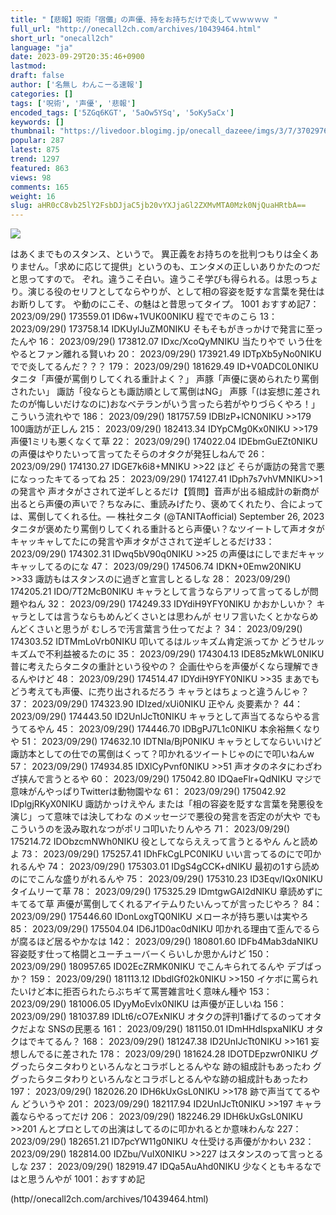 ```yaml
---
title: "【悲報】呪術「宿儺」の声優、持をお持ちだけで炎してｗｗｗｗｗ "
full_url: "http://onecall2ch.com/archives/10439464.html"
short_url: "onecall2ch"
language: "ja"
date: 2023-09-29T20:35:46+0900
lastmod: 
draft: false
author: ['名無し わんこーる速報']
categories: []
tags: ['呪術', '声優', '悲報']
encoded_tags: ['5ZGq6KGT', '5aOw5YSq', '5oKy5aCx']
keywords: []
thumbnail: "https://livedoor.blogimg.jp/onecall_dazeee/imgs/3/7/3702976c-s.jpg"
popular: 287
latest: 875
trend: 1297
featured: 863
views: 98
comments: 165
weight: 16
slug: aHR0cC8vb25lY2FsbDJjaC5jb20vYXJjaGl2ZXMvMTA0Mzk0NjQuaHRtbA==
---
```


![](https://livedoor.blogimg.jp/onecall_dazeee/imgs/3/7/3702976c-s.jpg)

はあくまでものスタンス、というで。 異正義をお持ちのを批判つもりは全くありません。「求めに応じて提供」というのも、エンタメの正しいありかたのつだと思ってすので。 ぞれ。違うこそ白い。違うこそ学びも得られる。は思っちょり。演じる役のセリフとしてならやりが、として相の容姿を貶すな言葉を発仕はお断りしてす。 や動のにこそ、の魅はと昔思ってタイプ。 1001 おすすめ記7： 2023/09/29() 173559.01 ID6w+1VUK00NIKU 程ででキのこら 13： 2023/09/29() 173758.14 IDKUylJuZM0NIKU そもそもがきっかけで発言に至ったんや 16： 2023/09/29() 173812.07 IDxc/XcoQyMNIKU 当たりやで いう仕をやるとファン離れる賢いわ 20： 2023/09/29() 173921.49 IDTpXb5yNo0NIKU でで炎してるんだ？？？ 179： 2023/09/29() 181629.49 ID+V0ADC0L0NIKU タニタ「声優が罵倒りしてくれる重計よく？」 声豚「声優に褒められたり罵倒されたい」 諏訪「役ならとも諏訪順として罵倒はNG」 声豚「(は妄想に差されたのが悔しいだけなのに)おなベテランがいう言ったら若がやりづらくやろ！」 こういう流れやで 186： 2023/09/29() 181757.59 IDBlzP+lCN0NIKU >>179 100諏訪が正しん 215： 2023/09/29() 182413.34 IDYpCMg0Kx0NIKU >>179 声優1ミリも悪くなくて草 22： 2023/09/29() 174022.04 IDEbmGuEZt0NIKU の声優はやりたいって言ってたそらのオタクが発狂しねんで 26： 2023/09/29() 174130.27 IDGE7k6i8+MNIKU >>22 ほど そらが諏訪の発言で悪になっったキてるってね 25： 2023/09/29() 174127.41 IDph7s7vhVMNIKU>>1の発言や 声オタがさされて逆ギしとるだけ【質問】音声が出る組成計の新商が出るとら声優の声いで？ちなみに、重読みげたり、褒めてくれたり、合によっては、罵倒してくれる仕。— 株社タニタ (@TANITAofficial) September 26, 2023 タニタが褒めたり罵倒りしてくれる重計るとら声優い？なツイートして声オタがキャッキャしてたにの発言や声オタがさされて逆ギしとるだけ33： 2023/09/29() 174302.31 IDwq5bV90q0NIKU >>25 の声優はにしでまだキャッキャッしてるのにな 47： 2023/09/29() 174506.74 IDKN+0Emw20NIKU >>33 諏訪もはスタンスのに過ぎと宣言しとるしな 28： 2023/09/29() 174205.21 IDO/7T2McB0NIKU キャラとして言うならアリって言ってるしが問題やねん 32： 2023/09/29() 174249.33 IDYdiH9YFY0NIKU かおかしいか？ キャラとしては言うならもめんどくさいとは思わんが セリフ言いたくとかならめんどくさいと思うが むしろで汚言葉言う仕ってだよ？ 34： 2023/09/29() 174303.52 IDTMmLoVrb0NIKU 叩いてるはルッキズム肯定派ってか どうせルッキズムで不利益被るたのに 35： 2023/09/29() 174304.13 IDE85zMkWL0NIKU 普に考えたらタニタの重計という役やの？ 企画仕やらを声優がくなら理解できるんやけど 48： 2023/09/29() 174514.47 IDYdiH9YFY0NIKU >>35 まあでもどう考えても声優、に売り出されるだろう キャラとはちょっと違うんじゃ？ 37： 2023/09/29() 174323.90 IDIzed/xUi0NIKU 正やん 炎要素か？ 44： 2023/09/29() 174443.50 ID2UnIJcTt0NIKU キャラとして声当てるならやる言うてるやん 45： 2023/09/29() 174446.70 IDBgPJ7L1c0NIKU 本余裕無くなりや 51： 2023/09/29() 174632.10 IDTNIa/BjP0NIKU キャラとしてならいいけど諏訪本としての仕での罵倒はくって？叩かれるツイートじゃのにで叩いねんw 57： 2023/09/29() 174934.85 IDXlCyPvnf0NIKU >>51 声オタのネタにわざわざ挟んで言うとるや 60： 2023/09/29() 175042.80 IDQaeFlr+QdNIKU マジで意味がんやっぱりTwitterは動物園やな 61： 2023/09/29() 175042.92 IDplgjRKyX0NIKU 諏訪かっけえやん または「相の容姿を貶すな言葉を発悪役を演じ」って意味では決してわな のメッセージで悪役の発言を否定のが大や でもこういうのを汲み取れなつがポリコ叩いたりんやろ 71： 2023/09/29() 175214.72 IDObzcmNWh0NIKU 役としてならええって言うとるやん んと読めよ 73： 2023/09/29() 175257.41 IDhFkCgLPC0NIKU いい言ってるのにで叩かれるんや 74： 2023/09/29() 175303.01 IDgS4gCCK+dNIKU 最初の1すら読めのにでこんな盛りがれるんや 75： 2023/09/29() 175310.23 ID3Eqv/IQx0NIKU タイムリーて草 78： 2023/09/29() 175325.29 IDmtgwGAI2dNIKU 章読めずにキてるて草 声優が罵倒してくれるアイテムりたいんってが言ったじやろ？ 84： 2023/09/29() 175446.60 IDonLoxgTQ0NIKU メローネが持ち悪いは実やろ 85： 2023/09/29() 175504.04 ID6J1D0ac0dNIKU 叩かれる理由て歪んでるらが腐るほど居るやかなは 142： 2023/09/29() 180801.60 IDFb4Mab3daNIKU 容姿貶す仕って格闘とユーチューバーくらいしか思かんけど 150： 2023/09/29() 180957.65 ID02EcZRMK0NIKU でこんキられてるんや デブばっか？ 159： 2023/09/29() 181113.12 IDbdlGf02k0NIKU >>150 イケボに罵られたいけど本に拒否られたらぶちギて罵詈雑言吐く意味ん種や 153： 2023/09/29() 181006.05 IDyyMoEvlx0NIKU は声優が正しいね 156： 2023/09/29() 181037.89 IDLt6/cO7ExNIKU オタクの評判1番げてるのってオタクだよな SNSの民悪る 161： 2023/09/29() 181150.01 IDmHHdIspxaNIKU オタクはでキてるん？ 168： 2023/09/29() 181247.38 ID2UnIJcTt0NIKU >>161 妄想しんでるに差された 178： 2023/09/29() 181624.28 IDOTDEpzwr0NIKU ググったらタニタわりといろんなとコラボしとるんやな 跡の組成計もあったわ ググったらタニタわりといろんなとコラボしとるんやな跡の組成計もあったわ197： 2023/09/29() 182026.20 IDH6kUxGsL0NIKU >>178 跡で声当ててるやん どういうや 201： 2023/09/29() 182117.94 ID2UnIJcTt0NIKU >>197 キャラ義ならやるってだけ 206： 2023/09/29() 182246.29 IDH6kUxGsL0NIKU >>201 んとプロとしての出演はしてるのに叩かれるとか意味わんな 227： 2023/09/29() 182651.21 ID7pcYW11g0NIKU 々仕受ける声優がかわい 232： 2023/09/29() 182814.00 IDZbu/VuIX0NIKU >>227 はスタンスのって言っとるしな 237： 2023/09/29() 182919.47 IDQa5AuAhd0NIKU 少なくともキるなではと思うんやが 1001：おすすめ記

(http//onecall2ch.com/archives/10439464.html)
